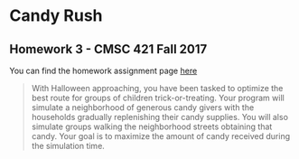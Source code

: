 # Candy Rush
## Homework 3 - CMSC 421 Fall 2017

You can find the homework assignment page [here](https://www.csee.umbc.edu/~jtang/archives/cs421.f17/homework/hw3.html)

> With Halloween approaching, you have been tasked to optimize the best route for groups of children trick-or-treating. Your program will simulate a neighborhood of generous candy givers with the households gradually replenishing their candy supplies. You will also simulate groups walking the neighborhood streets obtaining that candy. Your goal is to maximize the amount of candy received during the simulation time.

